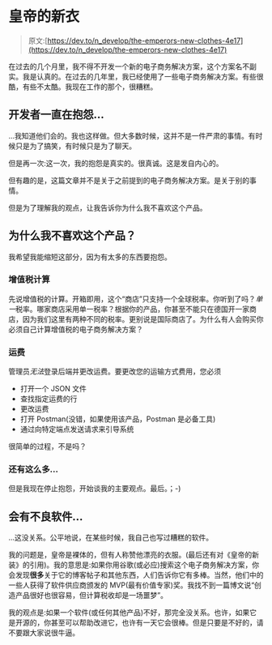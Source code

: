 # 皇帝的新衣

> 原文:[https://dev.to/n_develop/the-emperors-new-clothes-4e17](https://dev.to/n_develop/the-emperors-new-clothes-4e17)

在过去的几个月里，我不得不开发一个新的电子商务解决方案，这个方案名不副实。我是认真的。在过去的几年里，我已经使用了一些电子商务解决方案。有些很酷，有些不太酷。我现在工作的那个，很糟糕。

## [](#developers-complain-all-the-time)开发者一直在抱怨...

...我知道他们会的。我也这样做。但大多数时候，这并不是一件严肃的事情。有时候只是为了搞笑，有时候只是为了聊天。

但是再一次:这一次，我的抱怨是真实的。很真诚。这是发自内心的。

但有趣的是，这篇文章并不是关于之前提到的电子商务解决方案。是关于别的事情。

但是为了理解我的观点，让我告诉你为什么我不喜欢这个产品。

## [](#why-do-i-dislike-the-product)为什么我不喜欢这个产品？

我希望我能缩短这部分，因为有太多的东西要抱怨。

### [](#vat-calculation)增值税计算

先说增值税的计算。开箱即用，这个“商店”只支持一个全球税率。你听到了吗？*单一*税率。哪家商店采用单一税率？根据你的产品，你甚至不能只在德国开一家商店，因为我们这里有两种不同的税率。更别说是国际商店了。为什么有人会购买你必须自己计算增值税的电子商务解决方案？

### [](#shipping-costs)运费

管理员*无法*登录后端并更改运费。要更改您的运输方式费用，您必须

*   打开一个 JSON 文件
*   查找指定运费的行
*   更改运费
*   打开 Postman(没错，如果使用该产品，Postman 是必备工具)
*   通过向特定端点发送请求来引导系统

很简单的过程，不是吗？

### [](#and-so-much-more)还有这么多...

但是我现在停止抱怨，开始谈我的主要观点。最后。；-)

## [](#there-will-be-bad-software)会有不良软件...

...这没关系。公平地说，在某些时候，我自己也写过糟糕的软件。

我的问题是，皇帝是裸体的，但有人称赞他漂亮的衣服。(最后还有对《皇帝的新装》的引用)。我的意思是:如果你用谷歌(或必应)搜索这个电子商务解决方案，你会发现**很多**关于它的博客帖子和其他东西，人们告诉你它有多棒。当然，他们中的一些人获得了软件供应商颁发的 MVP(最有价值专家)奖。我找不到一篇博文说“创造产品很好也很容易，但计算税收却是一场噩梦”。

我的观点是:如果一个软件(或任何其他产品)不好，那完全没关系。也许，如果它是开源的，你甚至可以帮助改进它，也许有一天它会很棒。但是只要是不好的，请不要跟大家说很牛逼。